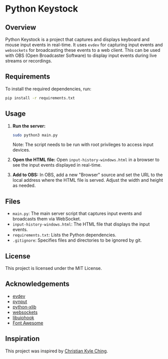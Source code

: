 # Python Keystock

## Overview

Python Keystock is a project that captures and displays keyboard and mouse input events in real-time. It uses `evdev` for capturing input events and `websockets` for broadcasting these events to a web client. This can be used with OBS (Open Broadcaster Software) to display input events during live streams or recordings.

## Requirements

To install the required dependencies, run:
```sh
pip install -r requirements.txt
```

## Usage

1. **Run the server:**
    ```sh
    sudo python3 main.py
    ```
    Note: The script needs to be run with root privileges to access input devices.

2. **Open the HTML file:**
    Open `input-history-windows.html` in a browser to see the input events displayed in real-time.

3. **Add to OBS:**
    In OBS, add a new "Browser" source and set the URL to the local address where the HTML file is served. Adjust the width and height as needed.

## Files

- `main.py`: The main server script that captures input events and broadcasts them via WebSocket.
- `input-history-windows.html`: The HTML file that displays the input events.
- `requirements.txt`: Lists the Python dependencies.
- `.gitignore`: Specifies files and directories to be ignored by git.

## License

This project is licensed under the MIT License.

## Acknowledgements

- [evdev](https://python-evdev.readthedocs.io/en/latest/)
- [pynput](https://pynput.readthedocs.io/en/latest/)
- [python-xlib](https://github.com/python-xlib/python-xlib)
- [websockets](https://websockets.readthedocs.io/en/stable/)
- [libuiohook](https://github.com/kwhat/libuiohook)
- [Font Awesome](https://fontawesome.com/)

## Inspiration

This project was inspired by [Christian Kyle Ching](https://github.com/christiankyle-ching/).
